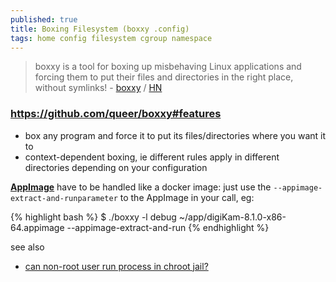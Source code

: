 ```yaml
---
published: true
title: Boxing Filesystem (boxxy .config)
tags: home config filesystem cgroup namespace
---
```

> boxxy is a tool for boxing up misbehaving Linux applications and forcing them to put their files and directories in the right place, without symlinks! - [boxxy](https://github.com/queer/boxxy#boxxy) / [HN](https://news.ycombinator.com/item?id=34730520)

### https://github.com/queer/boxxy#features
- box any program and force it to put its files/directories where you want it to
- context-dependent boxing, ie different rules apply in different directories depending on your configuration

[**AppImage**](https://github.com/queer/boxxy/issues/142) have to be handled like a docker image:
just use the `--appimage-extract-and-runparameter` to the AppImage in your call, eg:

{% highlight bash %}
$ ./boxxy -l debug ~/app/digiKam-8.1.0-x86-64.appimage --appimage-extract-and-run
{% endhighlight %}


see also
- [can non-root user run process in chroot jail?](https://serverfault.com/questions/135599/ubuntu-can-non-root-user-run-process-in-chroot-jail/811509#811509)

